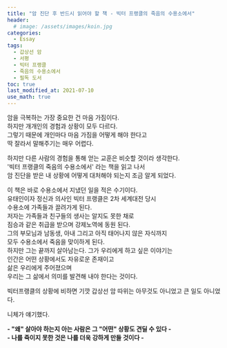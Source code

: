 ```yaml
---
title: "암 진단 후 반드시 읽어야 할 책 - 빅터 프랭클의 죽음의 수용소에서" 
header:
  # image: /assets/images/koin.jpg
categories:
  - Essay
tags:
  - 갑상선 암
  - 서평
  - 빅터 프랭클
  - 죽음의 수용소에서
  - 필독 도서
toc: true
last_modified_at: 2021-07-10
use_math: true
---
```


암을 극복하는 가장 중요한 건 마음 가짐이다.  
하지만 개개인의 경험과 상황이 모두 다르다.  
그렇기 때문에 개인마다 마음 가짐을 어떻게 해야 한다고   
딱 잘라서 말해주기는 매우 어렵다.  

하지만 다른 사람의 경험을 통해 얻는 교훈은 비슷할 것이라 생각한다.   
'빅터 프랭클의 죽음의 수용소에서' 라는 책을 읽고 나서  
암 진단을 받은 내 상황에 어떻게 대처해야 되는지 조금 알게 되었다.  

이 책은 바로 수용소에서 지냈던 일을 적은 수기이다.  
유태인이자 정신과 의사인 빅터 프랭클은 2차 세계대전 당시  
수용소에 가족들과 끌려가게 된다.  
저자는 가족들과 친구들의 생사는 알지도 못한 채로  
짐승과 같은 취급을 받으며 강제노역에 동원 된다.  
그의 부모님과 남동생, 아내 그리고 아직 태어나지 않은 자식까지  
모두 수용소에서 죽음을 맞이하게 된다.  
하지만 그는 끝까지 살아남는다.
그가 우리에게 하고 싶은 이야기는  
인간은 어떤 상황에서도 자유로운 존재이고    
삶은 우리에게 주어졌으며  
우리는 그 삶에서 의미를 발견해 내야 한다는 것이다.    

빅터프랭클의 상황에 비하면
기깟 갑상선 암 따위는 아무것도 아니었고 큰 일도 아니었다.

니체가 얘기했다.

**- "왜" 살아야 하는지 아는 사람은 그 "어떤" 상황도 견딜 수 있다 -**  
**- 나를 죽이지 못한 것은 나를 더욱 강하게 만들 것이다 -**

